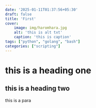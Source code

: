 ```yaml
---
date: '2025-01-11T01:37:56+05:30'
draft: false
title: 'First'
cover:
    image: img/haromhara.jpg
    alt: 'this is alt txt'
    caption: 'this is caption'
tags: ["python", "golang", "bash"]
categories: ["scripting"]
---
```


# this is a heading one
## this is a heading two

this is a para
